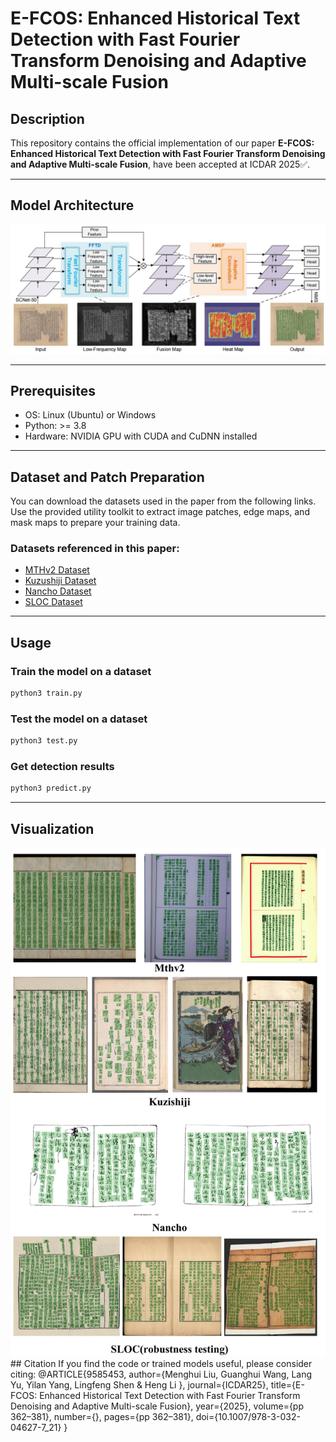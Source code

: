 # E-FCOS: Enhanced Historical Text Detection with Fast Fourier Transform Denoising and Adaptive Multi-scale Fusion

## Description
This repository contains the official implementation of our paper **E-FCOS: Enhanced Historical Text Detection with Fast Fourier Transform Denoising and Adaptive Multi-scale Fusion**, have been accepted at ICDAR 2025✅.

---

## Model Architecture

<img width="1000" alt="Overall Architecture" src="frame/E-FCOS.jpg" />

---

## Prerequisites
- OS: Linux (Ubuntu) or Windows  
- Python: >= 3.8  
- Hardware: NVIDIA GPU with CUDA and CuDNN installed  

---

## Dataset and Patch Preparation

You can download the datasets used in the paper from the following links.  
Use the provided utility toolkit to extract image patches, edge maps, and mask maps to prepare your training data.

### Datasets referenced in this paper:
- [MTHv2 Dataset](https://github.com/HCIILAB/MTHv2_Datasets_Release)  
- [Kuzushiji Dataset](https://codh.rois.ac.jp/char-shape/)  
- [Nancho Dataset](https://drive.google.com/file/d/1iFB-9zEtmB3bjbO77gTKIkTLhdSEeBFD/view)  
- [SLOC Dataset](https://aistudio.baidu.com/datasetdetail/234851)  

---

## Usage

### Train the model on a dataset

```bash
python3 train.py
```
### Test the model on a dataset

```bash
python3 test.py
```
### Get detection results

```bash
python3 predict.py
```
---
## Visualization
<img width="1000" alt="Overall Architecture" src="output/Vis.jpg" />
## Citation
If you find the code or trained models useful, please consider citing:
@ARTICLE{9585453,  
author={Menghui Liu, Guanghui Wang, Lang Yu, Yilan Yang, Lingfeng Shen & Heng Li },  
journal={ICDAR25},  
title={E-FCOS: Enhanced Historical Text Detection with Fast Fourier Transform Denoising and Adaptive Multi-scale Fusion},  
year={2025},  
volume={pp 362–381},  
number={},  
pages={pp 362–381},  
doi={10.1007/978-3-032-04627-7_21}  
}
